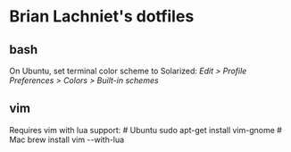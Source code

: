 # Brian Lachniet's dotfiles

## bash

On Ubuntu, set terminal color scheme to Solarized: *Edit > Profile Preferences > Colors > Built-in schemes*

## vim

Requires vim with lua support:
    # Ubuntu
    sudo apt-get install vim-gnome
    # Mac
    brew install vim --with-lua
